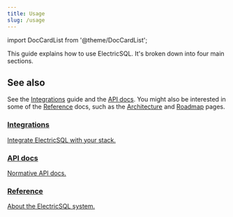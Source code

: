 ```yaml
---
title: Usage
slug: /usage
---
```


import DocCardList from '@theme/DocCardList';

This guide explains how to use ElectricSQL. It's broken down into four main sections.

<DocCardList />

## See also

See the [Integrations](./integrations.md) guide and the [API docs](./api.md).
You might also be interested in some of the [Reference](./reference.md) docs, such as the [Architecture](../reference/architecture.md) and [Roadmap](../reference/roadmap.md) pages.

<div className="grid grid-cols-1 sm:grid-cols-2 gap-6">
  <div className="tile">
    <div className="px-3 md:px-4">
      <a href="/docs/integrations">
        <h3>
          Integrations
        </h3>
        <p className="text-small mb-2">
          Integrate ElectricSQL with your stack.
        </p>
      </a>
    </div>
  </div>
  <div className="tile">
    <div className="px-3 md:px-4">
      <a href="/docs/api">
        <h3>
          API docs
        </h3>
        <p className="text-small mb-2">
          Normative API docs.
        </p>
      </a>
    </div>
  </div>
  <div className="tile">
    <div className="px-3 md:px-4">
      <a href="/docs/reference">
        <h3>
          Reference
        </h3>
        <p className="text-small mb-2">
          About the ElectricSQL system.
        </p>
      </a>
    </div>
  </div>
</div>
